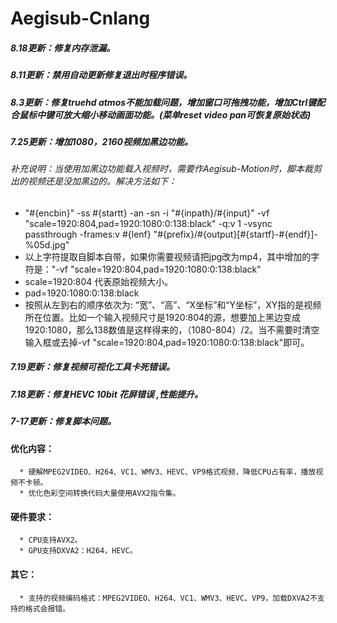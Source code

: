 # Aegisub-Cnlang

##### 8.18更新：修复内存泄漏。
##### 8.11更新：禁用自动更新修复退出时程序错误。
##### 8.3更新：修复truehd atmos不能加载问题，增加窗口可拖拽功能，增加Ctrl键配合鼠标中键可放大缩小移动画面功能。(菜单reset video pan可恢复原始状态)
##### 7.25更新：增加1080，2160视频加黑边功能。
###### 补充说明：当使用加黑边功能载入视频时，需要作Aegisub-Motion时，脚本裁剪出的视频还是没加黑边的。解决方法如下：
* "#{encbin}" -ss #{startt} -an -sn -i "#{inpath}/#{input}" -vf "scale=1920:804,pad=1920:1080:0:138:black" -q:v 1 -vsync passthrough -frames:v #{lenf} "#{prefix}/#{output}[#{startf}-#{endf}]-%05d.jpg"
* 以上字符提取自脚本自带，如果你需要视频请把jpg改为mp4，其中增加的字符是："-vf "scale=1920:804,pad=1920:1080:0:138:black"
* scale=1920:804 代表原始视频大小。
* pad=1920:1080:0:138:black 
*  按照从左到右的顺序依次为: “宽”、“高”、“X坐标”和“Y坐标”，XY指的是视频所在位置。比如一个输入视频尺寸是1920:804的源，想要加上黑边变成1920:1080，那么138数值是这样得来的，（1080-804）/2。当不需要时清空输入框或去掉-vf "scale=1920:804,pad=1920:1080:0:138:black"即可。

##### 7.19更新：修复视频可视化工具卡死错误。
##### 7.18更新：修复HEVC 10bit 花屏错误 ,性能提升。
##### 7-17更新：修复脚本问题。



#### 优化内容：
      * 硬解MPEG2VIDEO、H264、VC1、WMV3、HEVC、VP9格式视频，降低CPU占有率，播放视频不卡顿。
      * 优化色彩空间转换代码大量使用AVX2指令集。
#### 硬件要求：
      * CPU支持AVX2。
      * GPU支持DXVA2：H264，HEVC。
#### 其它：
      * 支持的视频编码格式：MPEG2VIDEO、H264、VC1、WMV3、HEVC、VP9，加载DXVA2不支持的格式会报错。 
